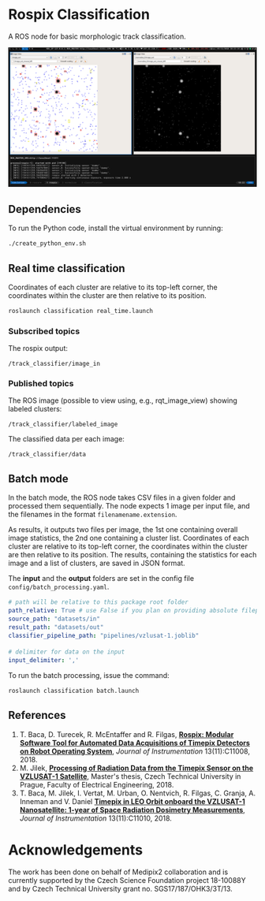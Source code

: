 # Rospix Classification

A ROS node for basic morphologic track classification.

![rospix](misc/rospix.png)

## Dependencies

To run the Python code, install the virtual environment by running:
```bash
./create_python_env.sh
```

## Real time classification

Coordinates of each cluster are relative to its top-left corner, the coordinates within the cluster are then relative to its position.

```bash
roslaunch classification real_time.launch
```
### Subscribed topics

The rospix output:
```
/track_classifier/image_in
```

### Published topics

The ROS image (possible to view using, e.g., rqt_image_view) showing labeled clusters:
```
/track_classifier/labeled_image
```

The classified data per each image:
```
/track_classifier/data
```

## Batch mode

In the batch mode, the ROS node takes CSV files in a given folder and processed them sequentially.
The node expects 1 image per input file, and the filenames in the format ``filenamename.extension``.

As results, it outputs two files per image, the 1st one containing overall image statistics, the 2nd one containing a cluster list.
Coordinates of each cluster are relative to its top-left corner, the coordinates within the cluster are then relative to its position.
The results, containing the statistics for each image and a list of clusters, are saved in JSON format.

The **input** and the **output** folders are set in the config file ```config/batch_processing.yaml```.

```yaml
# path will be relative to this package root folder
path_relative: True # use False if you plan on providing absolute filepaths
source_path: "datasets/in"
result_path: "datasets/out"
classifier_pipeline_path: "pipelines/vzlusat-1.joblib"

# delimiter for data on the input
input_delimiter: ','
```

To run the batch processing, issue the command:
```bash
roslaunch classification batch.launch
```

## References
1. T. Baca, D. Turecek, R. McEntaffer and R. Filgas, **[Rospix: Modular Software Tool for Automated Data Acquisitions of Timepix Detectors on Robot Operating System](http://stacks.iop.org/1748-0221/13/i=11/a=C11008)**, _Journal of Instrumentation_ 13(11):C11008, 2018.
2. M. Jilek, **[Processing of Radiation Data from the Timepix Sensor on the VZLUSAT-1 Satellite](https://dspace.cvut.cz/bitstream/handle/10467/77036/F3-DP-2018-Jilek-Martin-thesis.pdf)**, Master's thesis, Czech Technical University in Prague, Faculty of Electrical Engineering, 2018.
3. T. Baca, M. Jilek, I. Vertat, M. Urban, O. Nentvich, R. Filgas, C. Granja, A. Inneman and V. Daniel **[Timepix in LEO Orbit onboard the VZLUSAT-1 Nanosatellite: 1-year of Space Radiation Dosimetry Measurements](http://stacks.iop.org/1748-0221/13/i=11/a=C11010)**, _Journal of Instrumentation_ 13(11):C11010, 2018.

# Acknowledgements

The work has been done on behalf of Medipix2 collaboration and is currently supported by the Czech Science Foundation project 18-10088Y and by Czech Technical University grant no. SGS17/187/OHK3/3T/13.
